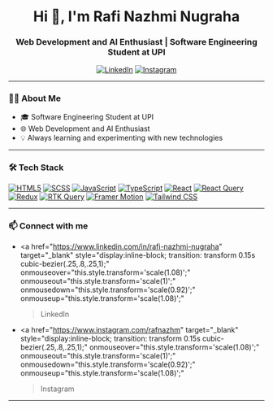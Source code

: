 <h1 align="center">Hi 👋, I'm Rafi Nazhmi Nugraha</h1>
<h3 align="center">Web Development and AI Enthusiast | Software Engineering Student at UPI</h3>

<p align="center">
  <a href="https://www.linkedin.com/in/rafi-nazhmi-nugraha" target="_blank" 
     style="display:inline-block; transition: transform 0.15s cubic-bezier(.25,.8,.25,1);"
     onmouseover="this.style.transform='scale(1.08)';" 
     onmouseout="this.style.transform='scale(1)';"
     onmousedown="this.style.transform='scale(0.92)';"
     onmouseup="this.style.transform='scale(1.08)';"
  >
    <img src="https://img.shields.io/badge/LinkedIn-0A66C2?style=for-the-badge&logo=linkedin&logoColor=white" alt="LinkedIn"/>
  </a>
  <a href="https://www.instagram.com/rafnazhm" target="_blank" 
     style="display:inline-block; transition: transform 0.15s cubic-bezier(.25,.8,.25,1);"
     onmouseover="this.style.transform='scale(1.08)';" 
     onmouseout="this.style.transform='scale(1)';"
     onmousedown="this.style.transform='scale(0.92)';"
     onmouseup="this.style.transform='scale(1.08)';"
  >
    <img src="https://img.shields.io/badge/Instagram-E4405F?style=for-the-badge&logo=instagram&logoColor=white" alt="Instagram"/>
  </a>
</p>

---

### 🧑‍💻 About Me

- 🎓 Software Engineering Student at UPI
- 🌐 Web Development and AI Enthusiast
- 💡 Always learning and experimenting with new technologies

---

### 🛠️ Tech Stack

<p align="left">
  <a href="#" style="display:inline-block; transition: transform 0.15s cubic-bezier(.25,.8,.25,1);" onmouseover="this.style.transform='scale(1.08)';" onmouseout="this.style.transform='scale(1)';" onmousedown="this.style.transform='scale(0.92)';" onmouseup="this.style.transform='scale(1.08)';">
    <img src="https://img.shields.io/badge/HTML5-E44D26?style=flat&logo=html5&logoColor=white" alt="HTML5"/>
  </a>
  <a href="#" style="display:inline-block; transition: transform 0.15s cubic-bezier(.25,.8,.25,1);" onmouseover="this.style.transform='scale(1.08)';" onmouseout="this.style.transform='scale(1)';" onmousedown="this.style.transform='scale(0.92)';" onmouseup="this.style.transform='scale(1.08)';">
    <img src="https://img.shields.io/badge/SCSS-CC6699?style=flat&logo=sass&logoColor=white" alt="SCSS"/>
  </a>
  <a href="#" style="display:inline-block; transition: transform 0.15s cubic-bezier(.25,.8,.25,1);" onmouseover="this.style.transform='scale(1.08)';" onmouseout="this.style.transform='scale(1)';" onmousedown="this.style.transform='scale(0.92)';" onmouseup="this.style.transform='scale(1.08)';">
    <img src="https://img.shields.io/badge/JavaScript-F7DF1E?style=flat&logo=javascript&logoColor=black" alt="JavaScript"/>
  </a>
  <a href="#" style="display:inline-block; transition: transform 0.15s cubic-bezier(.25,.8,.25,1);" onmouseover="this.style.transform='scale(1.08)';" onmouseout="this.style.transform='scale(1)';" onmousedown="this.style.transform='scale(0.92)';" onmouseup="this.style.transform='scale(1.08)';">
    <img src="https://img.shields.io/badge/TypeScript-3178C6?style=flat&logo=typescript&logoColor=white" alt="TypeScript"/>
  </a>
  <a href="#" style="display:inline-block; transition: transform 0.15s cubic-bezier(.25,.8,.25,1);" onmouseover="this.style.transform='scale(1.08)';" onmouseout="this.style.transform='scale(1)';" onmousedown="this.style.transform='scale(0.92)';" onmouseup="this.style.transform='scale(1.08)';">
    <img src="https://img.shields.io/badge/React-61DAFB?style=flat&logo=react&logoColor=black" alt="React"/>
  </a>
  <a href="#" style="display:inline-block; transition: transform 0.15s cubic-bezier(.25,.8,.25,1);" onmouseover="this.style.transform='scale(1.08)';" onmouseout="this.style.transform='scale(1)';" onmousedown="this.style.transform='scale(0.92)';" onmouseup="this.style.transform='scale(1.08)';">
    <img src="https://img.shields.io/badge/React_Query-FF4154?style=flat&logo=reactquery&logoColor=white" alt="React Query"/>
  </a>
  <a href="#" style="display:inline-block; transition: transform 0.15s cubic-bezier(.25,.8,.25,1);" onmouseover="this.style.transform='scale(1.08)';" onmouseout="this.style.transform='scale(1)';" onmousedown="this.style.transform='scale(0.92)';" onmouseup="this.style.transform='scale(1.08)';">
    <img src="https://img.shields.io/badge/Redux-764ABC?style=flat&logo=redux&logoColor=white" alt="Redux"/>
  </a>
  <a href="#" style="display:inline-block; transition: transform 0.15s cubic-bezier(.25,.8,.25,1);" onmouseover="this.style.transform='scale(1.08)';" onmouseout="this.style.transform='scale(1)';" onmousedown="this.style.transform='scale(0.92)';" onmouseup="this.style.transform='scale(1.08)';">
    <img src="https://img.shields.io/badge/RTK_Query-764ABC?style=flat&logo=redux&logoColor=white" alt="RTK Query"/>
  </a>
  <a href="#" style="display:inline-block; transition: transform 0.15s cubic-bezier(.25,.8,.25,1);" onmouseover="this.style.transform='scale(1.08)';" onmouseout="this.style.transform='scale(1)';" onmousedown="this.style.transform='scale(0.92)';" onmouseup="this.style.transform='scale(1.08)';">
    <img src="https://img.shields.io/badge/Framer_Motion-EF0179?style=flat&logo=framer&logoColor=white" alt="Framer Motion"/>
  </a>
  <a href="#" style="display:inline-block; transition: transform 0.15s cubic-bezier(.25,.8,.25,1);" onmouseover="this.style.transform='scale(1.08)';" onmouseout="this.style.transform='scale(1)';" onmousedown="this.style.transform='scale(0.92)';" onmouseup="this.style.transform='scale(1.08)';">
    <img src="https://img.shields.io/badge/Tailwind_CSS-06B6D4?style=flat&logo=tailwindcss&logoColor=white" alt="Tailwind CSS"/>
  </a>
</p>

---

### 📫 Connect with me

- <a href="https://www.linkedin.com/in/rafi-nazhmi-nugraha" target="_blank"
     style="display:inline-block; transition: transform 0.15s cubic-bezier(.25,.8,.25,1);"
     onmouseover="this.style.transform='scale(1.08)';"
     onmouseout="this.style.transform='scale(1)';"
     onmousedown="this.style.transform='scale(0.92)';"
     onmouseup="this.style.transform='scale(1.08)';"
  >LinkedIn</a>
- <a href="https://www.instagram.com/rafnazhm" target="_blank"
     style="display:inline-block; transition: transform 0.15s cubic-bezier(.25,.8,.25,1);"
     onmouseover="this.style.transform='scale(1.08)';"
     onmouseout="this.style.transform='scale(1)';"
     onmousedown="this.style.transform='scale(0.92)';"
     onmouseup="this.style.transform='scale(1.08)';"
  >Instagram</a>

---
